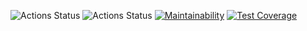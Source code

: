 ![Actions Status](https://github.com/vbelolapotkov/frontend-project-lvl3/workflows/hexlet-check/badge.svg)
![Actions Status](https://github.com/vbelolapotkov/frontend-project-lvl3/workflows/CI/badge.svg)
[![Maintainability](https://api.codeclimate.com/v1/badges/282a99d94a472bfbc804/maintainability)](https://codeclimate.com/github/vbelolapotkov/frontend-project-lvl3/maintainability)
[![Test Coverage](https://api.codeclimate.com/v1/badges/282a99d94a472bfbc804/test_coverage)](https://codeclimate.com/github/vbelolapotkov/frontend-project-lvl3/test_coverage)

